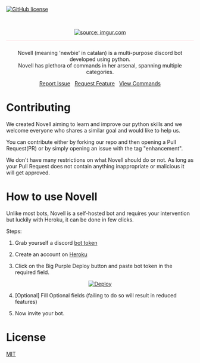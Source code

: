 <!--
*** Thanks for checking out the Novell. If you have a suggestion
*** that would make this better, please fork the repo and create a pull request
*** or simply open an issue with the tag "enhancement".
*** Thanks again! Now go create something AMAZING! :D
-->

<p align="center">

[![GitHub license](https://img.shields.io/github/license/baneetparmar/Novell)](https://github.com/baneetparmar/Novell/blob/main/LICENSE)

<br/>
<!-- PROJECT LOGO -->
<p align='center'>
<a href=""><img src="https://imgur.com/1cd1EsZ.png" title="source: imgur.com" /></a>
</p>
</p>

<hr style=
    'height: 1px;
    color: #pink;
    background-color: pink;'>
  <h3 align="center"></h3>
<p align='center'>
Novell (meaning 'newbie' in catalan) is a multi-purpose discord bot developed using python.<br>
Novell has plethora of commands in her arsenal, spanning multiple categories.
</p>
<p align='center'>
<a href='https://github.com/baneetparmar/Novell/issues'>Report Issue</a>&nbsp&nbsp
<a href='https://github.com/baneetparmar/Novell/issues'>Request Feature</a>&nbsp&nbsp
<a href='https://baneetparmar.github.io/Novell/'> View Commands </a>
</p>

# Contributing

We created Novell aiming to learn and improve our python skills and we welcome everyone who shares a similar goal and would like to help us.

You can contribute either by forking our repo and then opening a Pull Request(PR)
or
by simply opening an issue with the tag "enhancement".

We don't have many restrictions on what Novell should do or not. As long as your Pull Request does not contain anything inappropriate or malicious it will get approved.

# How to use Novell

Unlike most bots, Novell is a self-hosted bot and requires your intervention but luckily with Heroku, it can be done in few clicks.

Steps:

1. Grab yourself a discord [bot token](https://discord.com/developers/applications)

2. Create an account on [Heroku](https://herokuapp.com/)

3. Click on the Big Purple Deploy button and paste bot token in the required field.
<p align='center'>
<a href="https://heroku.com/deploy?template=https://github.com/baneetparmar/nuub_bot/tree/main">
  <img src="https://www.herokucdn.com/deploy/button.svg"  alt="Deploy">
</a>
</p>

4. [Optional] Fill Optional fields (failing to do so will result in reduced features)

5. Now invite your bot.

# License

<a href="https://choosealicense.com/licenses/mit/">MIT<a/>
